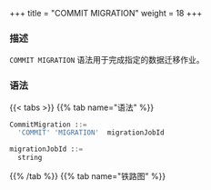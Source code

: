 +++
title = "COMMIT MIGRATION"
weight = 18
+++

### 描述

`COMMIT MIGRATION` 语法用于完成指定的数据迁移作业。

### 语法

{{< tabs >}}
{{% tab name="语法" %}}
```sql
CommitMigration ::=
  'COMMIT' 'MIGRATION'  migrationJobId 

migrationJobId ::=
  string
```
{{% /tab %}}
{{% tab name="铁路图" %}}
<iframe frameborder="0" name="diagram" id="diagram" width="100%" height="100%"></iframe>
{{% /tab %}}
{{< /tabs >}}

### 补充说明

- `migrationJobId` 需要通过 [SHOW MIGRATION LIST](/cn/user-manual/shardingsphere-proxy/distsql/syntax/ral/migration/show-migration-list/) 语法查询获得

### 示例

- 完成指定的数据迁移作业

```sql
COMMIT MIGRATION 'j010180026753ef0e25d3932d94d1673ba551';
```

### 保留字

`COMMIT`、`MIGRATION`

### 相关链接

- [保留字](/cn/user-manual/shardingsphere-proxy/distsql/syntax/reserved-word/)
- [SHOW MIGRATION LIST](/cn/user-manual/shardingsphere-proxy/distsql/syntax/ral/migration/show-migration-list/)